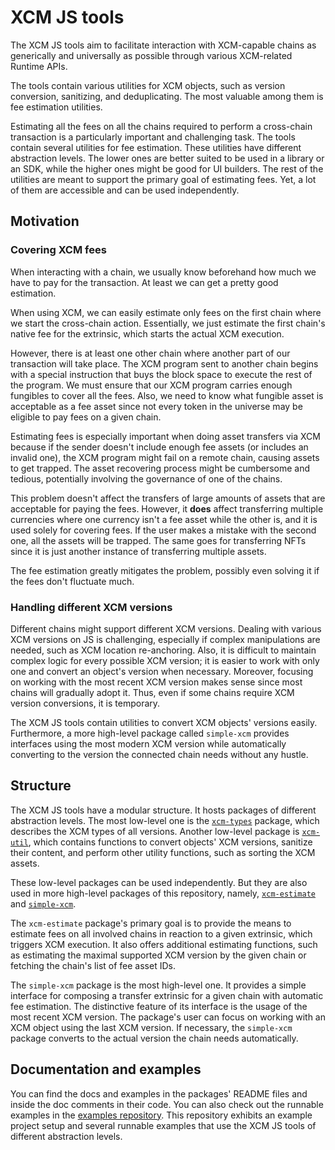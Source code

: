 # XCM JS tools

The XCM JS tools aim to facilitate interaction with XCM-capable chains as generically and universally as possible through various XCM-related Runtime APIs.

The tools contain various utilities for XCM objects, such as version conversion, sanitizing, and deduplicating.
The most valuable among them is fee estimation utilities.

Estimating all the fees on all the chains required to perform a cross-chain transaction is a particularly important and challenging task. The tools contain several utilities for fee estimation. These utilities have different abstraction levels. The lower ones are better suited to be used in a library or an SDK, while the higher ones might be good for UI builders. The rest of the utilities are meant to support the primary goal of estimating fees. Yet, a lot of them are accessible and can be used independently.

## Motivation

### Covering XCM fees

When interacting with a chain, we usually know beforehand how much we have to pay for the transaction. At least we can get a pretty good estimation.

When using XCM, we can easily estimate only fees on the first chain where we start the cross-chain action. Essentially, we just estimate the first chain's native fee for the extrinsic, which starts the actual XCM execution.

However, there is at least one other chain where another part of our transaction will take place. The XCM program sent to another chain begins with a special instruction that buys the block space to execute the rest of the program. We must ensure that our XCM program carries enough fungibles to cover all the fees. Also, we need to know what fungible asset is acceptable as a fee asset since not every token in the universe may be eligible to pay fees on a given chain.

Estimating fees is especially important when doing asset transfers via XCM because if the sender doesn't include enough fee assets (or includes an invalid one), the XCM program might fail on a remote chain, causing assets to get trapped.
The asset recovering process might be cumbersome and tedious, potentially involving the governance of one of the chains.

This problem doesn't affect the transfers of large amounts of assets that are acceptable for paying the fees. However, it **does** affect transferring multiple currencies where one currency isn't a fee asset while the other is, and it is used solely for covering fees. If the user makes a mistake with the second one, all the assets will be trapped.
The same goes for transferring NFTs since it is just another instance of transferring multiple assets.

The fee estimation greatly mitigates the problem, possibly even solving it if the fees don't fluctuate much.

### Handling different XCM versions

Different chains might support different XCM versions. Dealing with various XCM versions on JS is challenging, especially if complex manipulations are needed, such as XCM location re-anchoring. Also, it is difficult to maintain complex logic for every possible XCM version; it is easier to work with only one and convert an object's version when necessary. Moreover, focusing on working with the most recent XCM version makes sense since most chains will gradually adopt it. Thus, even if some chains require XCM version conversions, it is temporary. 

The XCM JS tools contain utilities to convert XCM objects' versions easily. Furthermore, a more high-level package called `simple-xcm` provides interfaces using the most modern XCM version while automatically converting to the version the connected chain needs without any hustle.

## Structure

The XCM JS tools have a modular structure. It hosts packages of different abstraction levels.
The most low-level one is the [`xcm-types`](https://github.com/open-xcm-tools/xcm-js-tools/tree/master/packages/xcm-types) package, which describes the XCM types of all versions.
Another low-level package is [`xcm-util`](https://github.com/open-xcm-tools/xcm-js-tools/tree/master/packages/xcm-util), which contains functions to convert objects' XCM versions, sanitize their content, and perform other utility functions, such as sorting the XCM assets.

These low-level packages can be used independently. But they are also used in more high-level packages of this repository, namely, [`xcm-estimate`](https://github.com/open-xcm-tools/xcm-js-tools/tree/master/packages/xcm-estimate) and [`simple-xcm`](https://github.com/open-xcm-tools/xcm-js-tools/tree/master/packages/simple-xcm).

The `xcm-estimate` package's primary goal is to provide the means to estimate fees on all involved chains in reaction to a given extrinsic, which triggers XCM execution. It also offers additional estimating functions, such as estimating the maximal supported XCM version by the given chain or fetching the chain's list of fee asset IDs.

The `simple-xcm` package is the most high-level one. It provides a simple interface for composing a transfer extrinsic for a given chain with automatic fee estimation. The distinctive feature of its interface is the usage of the most recent XCM version. The package's user can focus on working with an XCM object using the last XCM version. If necessary, the `simple-xcm` package converts to the actual version the chain needs automatically.

## Documentation and examples

You can find the docs and examples in the packages' README files and inside the doc comments in their code.
You can also check out the runnable examples in the [examples repository](https://github.com/open-xcm-tools/xcm-js-examples). This repository exhibits an example project setup and several runnable examples that use the XCM JS tools of different abstraction levels.

